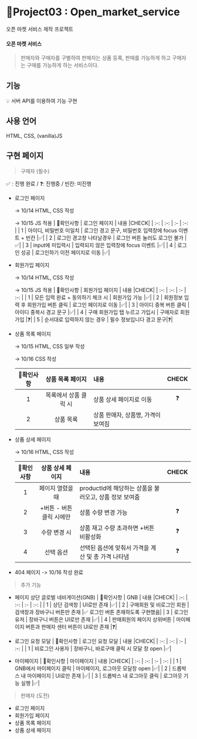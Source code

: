 # 📝Project03 : Open_market_service

오픈 마켓 서비스 제작 프로젝트

#### 오픈 마켓 서비스

> 판매자와 구매자를 구별하여 판매자는 상품 등록, 판매를 가능하게 하고 구매자는 구매를 가능하게 하는 서비스이다.

## 기능

💡 서버 API를 이용하여 기능 구현

## 사용 언어

HTML, CSS, (vanilla)JS

## 구현 페이지

> 구매자 (필수)

✅ : 진행 완료 / ❓: 진행중 / 빈칸: 미진행

- 로그인 페이지

  -> 10/14 HTML, CSS 작성

  -> 10/15 JS 적용
  | 📝확인사항 | 로그인 페이지 | 내용 |CHECK|
  | :-: | :-: | :- | :-: |
  | 1 | 아이디, 비밀번호 미일치 | 로그인 경고 문구, 비밀번호 입력창에 focus 이벤트 + 빈칸 |✅|
  | 2 | 로그인 경고창 나타날경우 | 로그인 버튼 눌러도 로그인 불가 |✅|
  | 3 | input에 미입력시 | 입력되지 않은 입력창에 focus 이벤트 |✅|
  | 4 | 로그인 성공 | 로그인하기 이전 페이지로 이동 |✅|

- 회원가입 페이지

  -> 10/14 HTML, CSS 작성

  -> 10/15 JS 적용
  | 📝확인사항 | 회원가입 페이지 | 내용 |CHECK|
  | :-: | :-: | :- | :-: |
  | 1 | 모든 입력 완료 + 동의하기 체크 시 | 회원가입 가능 |✅|
  | 2 | 회원정보 입력 후 회원가입 버튼 클릭 | 로그인 페이지로 이동 |✅|
  | 3 | 아이디 중복 버튼 클릭 | 아이디 중복시 경고 문구 |✅|
  | 4 | 구매 회원가입 탭 누르고 가입시 | 구매자로 회원가입 |❓|
  | 5 | 순서대로 입력하지 않는 경우 | 필수 정보입니다 경고 문구|❓|

- 상품 목록 페이지

  -> 10/15 HTML, CSS 일부 작성

  -> 10/16 CSS 작성

  | 📝확인사항 |   상품 목록 페이지    | 내용                               | CHECK |
  | :--------: | :-------------------: | :--------------------------------- | :---: |
  |     1      | 목록에서 상품 클릭 시 | 상품 상세 페이지로 이동            |  ❓   |
  |     2      |       상품 목록       | 상품 판매자, 상품명, 가격이 보여짐 |       |

- 상품 상세 페이지

  -> 10/16 HTML, CSS 작성

  | 📝확인사항 |     상품 상세 페이지     | 내용                                                   | CHECK |
  | :--------: | :----------------------: | :----------------------------------------------------- | :---: |
  |     1      |     페이지 열렸을 때     | productId에 해당하는 상품을 불러오고, 상품 정보 보여줌 |       |
  |     2      | +버튼 - 버튼 클릭 시에만 | 상품 수량 변경 가능                                    |  ❓   |
  |     3      |       수량 변경 시       | 상품 재고 수량 초과하면 +버튼 비활성화                 |  ❓   |
  |     4      |        선택 옵션         | 선택된 옵션에 맞춰서 가격을 계산 및 총 가격 나타냄     |  ❓   |

* 404 페이지 -> 10/16 작성 완료

> 추가 기능

- 페이지 상단 글로벌 네비게이션(GNB)
  | 📝확인사항 | GNB | 내용 |CHECK|
  | :-: | :-: | :- | :-: |
  | 1 | 상단 검색창 | UI로만 존재 |✅|
  | 2 | 구매회원 및 비로그인 회원 | 검색창과 장바구니 버튼만 존재 |✅ 로그인 버튼 존재하도록 구현했음|
  | 3 | 로그인 유저 | 장바구니 버튼은 UI로만 존재 |✅|
  | 4 | 판매회원의 페이지 상위버튼 | 마이페이지 버튼과 판매자 센터 버튼이 UI로만 존재 |❓|

- 로그인 요청 모달
  | 📝확인사항 | 로그인 요청 모달 | 내용 |CHECK|
  | :-: | :-: | :- | :-: |
  | 1 | 비로그인 사용자 | 장바구니, 바로구매 클릭 시 모달 창 open |✅|

- 마이페이지
  | 📝확인사항 | 마이페이지 | 내용 |CHECK|
  | :-: | :-: | :- | :-: |
  | 1 | GNB에서 마이페이지 클릭 | 마이페이지, 로그아웃 모달창 open |✅|
  | 2 | 드롭박스 내 마이페이지 | UI로만 존재 |✅|
  | 3 | 드롭박스 내 로그아웃 클릭 | 로그아웃 기능 실행 |✅|

> 판매자 (도전)

- 로그인 페이지
- 회원가입 페이지
- 상품 목록 페이지
- 상품 상세 페이지

